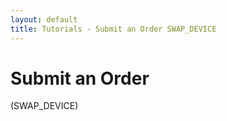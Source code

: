 ```yaml
---
layout: default
title: Tutorials - Submit an Order SWAP_DEVICE 
---
```




# Submit an Order

(SWAP_DEVICE)
 

